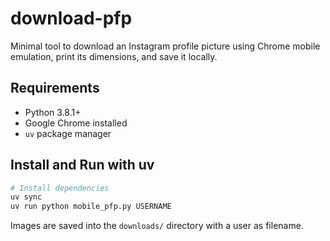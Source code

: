 # download-pfp

Minimal tool to download an Instagram profile picture using Chrome mobile emulation, print its dimensions, and save it locally.

## Requirements
- Python 3.8.1+
- Google Chrome installed
- `uv` package manager

## Install and Run with uv

```bash
# Install dependencies
uv sync
uv run python mobile_pfp.py USERNAME

```

Images are saved into the `downloads/` directory with a user as filename.